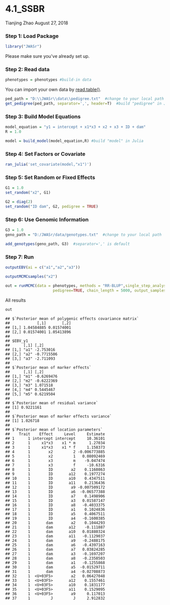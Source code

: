4.1\_SSBR
================
Tianjing Zhao
August 27, 2018

### Step 1: Load Package

``` r
library("JWASr")
```
Please make sure you've already set up.

### Step 2: Read data
``` r
phenotypes = phenotypes #build-in data
```
You can import your own data by [read.table()](https://www.rdocumentation.org/packages/utils/versions/3.5.1/topics/read.table).
``` r
ped_path = "D:\\JWASr\\data\\pedigree.txt"  #change to your local path
get_pedigree(ped_path, separator=',', header=T)  #build "pedigree" in Julia
```

### Step 3: Build Model Equations

``` r
model_equation = "y1 = intercept + x1*x3 + x2 + x3 + ID + dam"
R = 1.0

model = build_model(model_equation,R) #build "model" in Julia
```

### Step 4: Set Factors or Covariate

``` r
ran_julia('set_covariate(model,"x1")')
```


### Step 5: Set Random or Fixed Effects

``` r
G1 = 1.0
set_random("x2", G1)
```


``` r
G2 = diag(2)
set_random("ID dam", G2, pedigree = TRUE)
```


### Step 6: Use Genomic Information


``` r
G3 = 1.0
geno_path = "D:/JWASr/data/genotypes.txt"  #change to your local path

add_genotypes(geno_path, G3)  #separator=',' is default
```

### Step 7: Run

``` r
outputEBV(ai = c("a1","a2","a3"))
```

``` r
outputMCMCsamples("x2")
```

``` r
out = runMCMC(data = phenotypes, methods = "RR-BLUP",single_step_analysis = TRUE,
                     pedigree=TRUE, chain_length = 5000, output_samples_frequency = 100,outputEBV = TRUE)  
```

All results


``` r
out
```

    ## $`Posterior mean of polygenic effects covariance matrix`
    ##            [,1]       [,2]
    ## [1,] 1.04584885 0.01574001
    ## [2,] 0.01574001 1.05413896
    ## 
    ## $EBV_y1
    ##      [,1] [,2]      
    ## [1,] "a1" -2.753016 
    ## [2,] "a2" -0.7715506
    ## [3,] "a3" -2.711093 
    ## 
    ## $`Posterior mean of marker effects`
    ##      [,1] [,2]      
    ## [1,] "m1" -0.6269476
    ## [2,] "m2" -0.6222369
    ## [3,] "m3" 1.071518  
    ## [4,] "m4" 0.5445467 
    ## [5,] "m5" 0.6219504 
    ## 
    ## $`Posterior mean of residual variance`
    ## [1] 0.9221161
    ## 
    ## $`Posterior mean of marker effects variance`
    ## [1] 1.026718
    ## 
    ## $`Posterior mean of location parameters`
    ##    Trait    Effect     Level     Estimate
    ## 1      1 intercept intercept     10.36101
    ## 2      1     x1*x3    x1 * m      1.27034
    ## 3      1     x1*x3    x1 * f     1.158373
    ## 4      1        x2         2 -0.006773885
    ## 5      1        x2         1   0.08092469
    ## 6      1        x3         m    -9.047474
    ## 7      1        x3         f     -10.6316
    ## 8      1        ID        a2    0.1160863
    ## 9      1        ID       a12    0.1977274
    ## 10     1        ID       a10    0.4347511
    ## 11     1        ID       a11    0.2136436
    ## 12     1        ID        a9 -0.007509172
    ## 13     1        ID        a6  -0.06577388
    ## 14     1        ID        a7    0.1498906
    ## 15     1        ID        a3   0.01587147
    ## 16     1        ID        a8   -0.4033375
    ## 17     1        ID        a1    0.1024836
    ## 18     1        ID        a5    0.4067511
    ## 19     1        ID        a4   -0.1600385
    ## 20     1       dam        a2    0.1044293
    ## 21     1       dam       a12    -0.111887
    ## 22     1       dam       a10   0.01880324
    ## 23     1       dam       a11   -0.1129037
    ## 24     1       dam        a9   -0.2488175
    ## 25     1       dam        a6   -0.4397163
    ## 26     1       dam        a7   0.03824285
    ## 27     1       dam        a3   -0.1697207
    ## 28     1       dam        a8   -0.2358503
    ## 29     1       dam        a1   -0.1255868
    ## 30     1       dam        a5  -0.01529711
    ## 31     1       dam        a4  -0.02708873
    ## 32     1  <U+03F5>        a2   0.06427048
    ## 33     1  <U+03F5>       a12    0.1557461
    ## 34     1  <U+03F5>       a10    0.1831177
    ## 35     1  <U+03F5>       a11    0.1529095
    ## 36     1  <U+03F5>        a9     0.117013
    ## 37     1         J         J     2.912832
